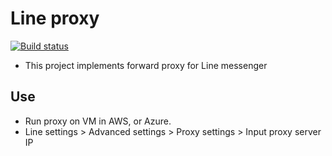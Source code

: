 # Line proxy

[![Build status](https://ci.appveyor.com/api/projects/status/kx1x20tycd6u0rmu?svg=true)](https://ci.appveyor.com/project/hide1202/lineproxy)

- This project implements forward proxy for Line messenger

## Use
- Run proxy on VM in AWS, or Azure.
- Line settings > Advanced settings > Proxy settings > Input proxy server IP